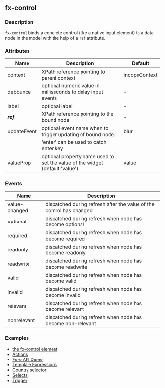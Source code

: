 ## fx-control

### Description

`fx-control` binds a concrete control (like a native input element) to
a data node in the model with the help of a `ref` attribute.


### Attributes

| Name | Description | Default |
|------|-------------| -------- |
| context | XPath reference pointing to parent context | incopeContext |
| debounce | optional numeric value in milliseconds to delay input events | - |
| label | optional label | - |
| ***ref*** | XPath reference pointing to the bound node | - |
| updateEvent | optional event name when to trigger updating of bound node. | blur |
| | 'enter' can be used to catch enter key |
| valueProp | optional property name used to set the value of the widget (default:'value') | value |

### Events

| Name | Description |
|------|-------------|
| value-changed | dispatched during refresh after the value of the control has changed |
| optional | dispatched during refresh when node has become optional |
| required | dispatched during refresh when node has become required |
| readonly | dispatched during refresh when node has become readonly |
| readwrite | dispatched during refresh when node has become readwrite |
| valid | dispatched during refresh when node has become valid |
| invalid | dispatched during refresh when node has become invalid |
| relevant | dispatched during refresh when node has become relevant |
| nonrelevant | dispatched during refresh when node has become non-relevant |

### Examples
* [the fx-control element](../demo/fx-control.html)
* [Actions](../demo/actions.html)
* [Fore API Demo](../demo/actions.html)
* [Template Expressions](../demo/avt.html)
* [Country selector](../demo/selects.html)
* [Selects](../demo/selects2.html)
* [Trigger](../demo/trigger.html)


